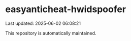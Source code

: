 # easyanticheat-hwidspoofer

Last updated: 2025-06-02 06:08:21

This repository is automatically maintained.
